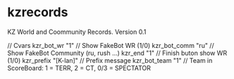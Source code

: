 # kzrecords
KZ World and Coommunity Records. Version 0.1

// Cvars
kzr_bot_wr 		"1" 		// Show FakeBot WR (1/0)
kzr_bot_comm 	"ru"		// Show FakeBot Community (ru, rush ...)
kzr_end 		"1" 		// Finish buton show WR (1/0)
kzr_prefix 		"[K-lan]"	// Prefix message
kzr_bot_team	"1"			// Team in ScoreBoard: 1 = TERR, 2 = CT, 0/3 = SPECTATOR
